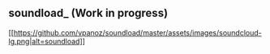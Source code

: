 ## soundload_ (Work in progress)

[[https://github.com/vpanoz/soundload/master/assets/images/soundcloud-lg.png|alt=soundload]]
